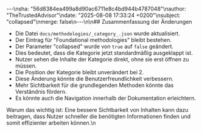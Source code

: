 ---\nsha: "56d8384ea499a8d90ac6711e8c4bd944b4787048"\nauthor: "TheTrustedAdvisor"\ndate: "2025-08-08 17:33:24 +0200"\nsubject: "collapsed"\nmerge: false\n---\n\n## Zusammenfassung der Änderungen

- Die Datei `docs/methodologies/_category_.json` wurde aktualisiert.
- Der Eintrag für "Foundational methodologies" bleibt bestehen.
- Der Parameter "collapsed" wurde von `true` auf `false` geändert.
- Dies bedeutet, dass die Kategorie jetzt standardmäßig ausgeklappt ist.
- Nutzer sehen die Inhalte der Kategorie direkt, ohne sie erst öffnen zu müssen.
- Die Position der Kategorie bleibt unverändert bei 2.
- Diese Änderung könnte die Benutzerfreundlichkeit verbessern.
- Mehr Sichtbarkeit für die grundlegenden Methoden könnte das Verständnis fördern.
- Es könnte auch die Navigation innerhalb der Dokumentation erleichtern.

Warum das wichtig ist: Eine bessere Sichtbarkeit von Inhalten kann dazu beitragen, dass Nutzer schneller die benötigten Informationen finden und somit effizienter arbeiten können.\n